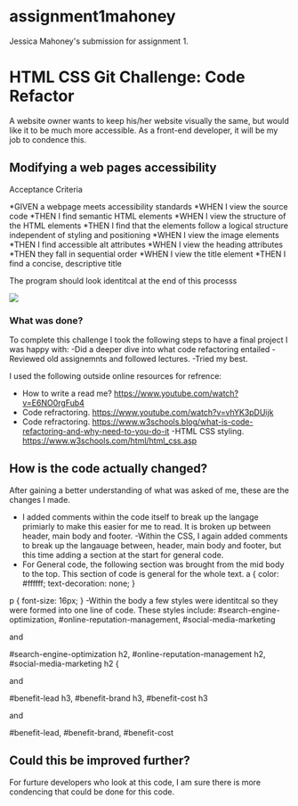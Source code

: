 # assignment1mahoney
Jessica Mahoney's submission for assignment 1.

# HTML CSS Git Challenge: Code Refactor

A website owner wants to keep his/her website visually the same, but would like it to be much more accessible. As a front-end developer, it will be my job to condence this. 

## Modifying a web pages accessibility
 
Acceptance Criteria

*GIVEN a webpage meets accessibility standards
*WHEN I view the source code
*THEN I find semantic HTML elements
*WHEN I view the structure of the HTML elements
*THEN I find that the elements follow a logical structure independent of styling and positioning
*WHEN I view the image elements
*THEN I find accessible alt attributes
*WHEN I view the heading attributes
*THEN they fall in sequential order
*WHEN I view the title element
*THEN I find a concise, descriptive title

The program should look identitcal at the end of this processs 

![](./assets/images/Screen_Screenshot-JM.png)

### What was done?

To complete this challenge I took the following steps to have a final project I was happy with:
-Did a deeper dive into what code refactoring entailed
-Reviewed old assignemnts and followed lectures. 
-Tried my best.

I used the following outside online resources for refrence:
- How to write a read me? https://www.youtube.com/watch?v=E6NO0rgFub4
- Code refractoring. https://www.youtube.com/watch?v=vhYK3pDUijk
- Code refractoring. https://www.w3schools.blog/what-is-code-refactoring-and-why-need-to-you-do-it
-HTML CSS styling. https://www.w3schools.com/html/html_css.asp


## How is the code actually changed?

After gaining a better understanding of what was asked of me, these are the changes I made.

- I added comments within the code itself to break up the langage primiarly to make this easier for me to read. It is broken up between header, main body and footer.
-Within the CSS, I again added comments to break up the langauage between, header, main body and footer, but this time adding a section at the start for general code. 
- For General code, the following section was brought from the mid body to the top. This section of code is general for the whole text. 
a {
    color: #ffffff;
    text-decoration: none;
}

p {
    font-size: 16px;
}
-Within the body a few styles were identitcal so they were formed into one line of code. These styles include: 
#search-engine-optimization,
#online-reputation-management,
#social-media-marketing

and 

#search-engine-optimization h2,
#online-reputation-management h2,
#social-media-marketing h2 {

and 

#benefit-lead h3,
#benefit-brand h3,
#benefit-cost h3

and 

#benefit-lead,
#benefit-brand,
#benefit-cost

## Could this be improved further?

For furture developers who look at this code, I am sure there is more condencing that could be done for this code. 
